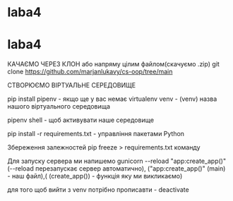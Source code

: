 # laba4
# laba4
КАЧАЄМО ЧЕРЕЗ КЛОН або напряму цілим файлом(скачуємо .zip) git clone https://github.com/marjanlukavy/cs-oop/tree/main

СТВОРЮЄМО ВІРТУАЛЬНЕ СЕРЕДОВИЩЕ

pip install pipenv - якщо ще у вас немає virtualenv venv - (venv) назва нашого віртуального середовища

pipenv shell - щоб активувати наше середовище

pip install -r requirements.txt - управління пакетами Python

Збереження залежностей pip freeze > requirements.txt команду

Для запуску сервера ми напишемо gunicorn --reload "app:create_app()" (--reload перезапускає сервер автоматично), ("app:create_app()" (main) - наш файл),( (create_app()) - функція яку ми викликаємо)

для того щоб вийти з venv потрібно прописавти - deactivate
